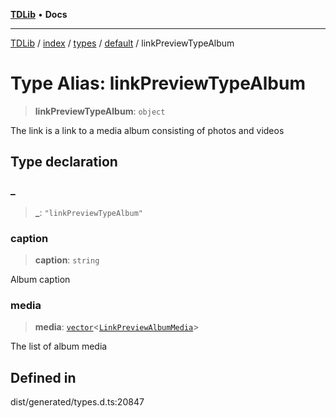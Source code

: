 [**TDLib**](../../../../../../README.md) • **Docs**

***

[TDLib](../../../../../../modules.md) / [index](../../../../../README.md) / [types](../../../README.md) / [default](../README.md) / linkPreviewTypeAlbum

# Type Alias: linkPreviewTypeAlbum

> **linkPreviewTypeAlbum**: `object`

The link is a link to a media album consisting of photos and videos

## Type declaration

### \_

> **\_**: `"linkPreviewTypeAlbum"`

### caption

> **caption**: `string`

Album caption

### media

> **media**: [`vector`](vector.md)\<[`LinkPreviewAlbumMedia`](LinkPreviewAlbumMedia.md)\>

The list of album media

## Defined in

dist/generated/types.d.ts:20847
